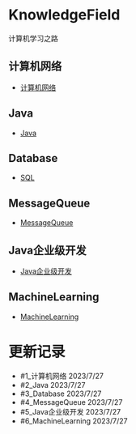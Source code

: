 # KnowledgeField
计算机学习之路

## 计算机网络

- [计算机网络](docs/计算机网络/计算机网络.md)

## Java

- [Java](docs/Java/Java.md)

## Database

- [SQL](docs/Database/SQL.md)

## MessageQueue

- [MessageQueue](docs/MessageQueue/消息队列.md)

## Java企业级开发

- [Java企业级开发](docs/Java企业级开发/Java企业级开发.md)

## MachineLearning

- [MachineLearning](docs/MachineLearning/机器学习知识点.md)


# 更新记录

- #1_计算机网络 2023/7/27
- #2_Java 2023/7/27
- #3_Database 2023/7/27
- #4_MessageQueue 2023/7/27
- #5_Java企业级开发 2023/7/27
- #6_MachineLearning 2023/7/27